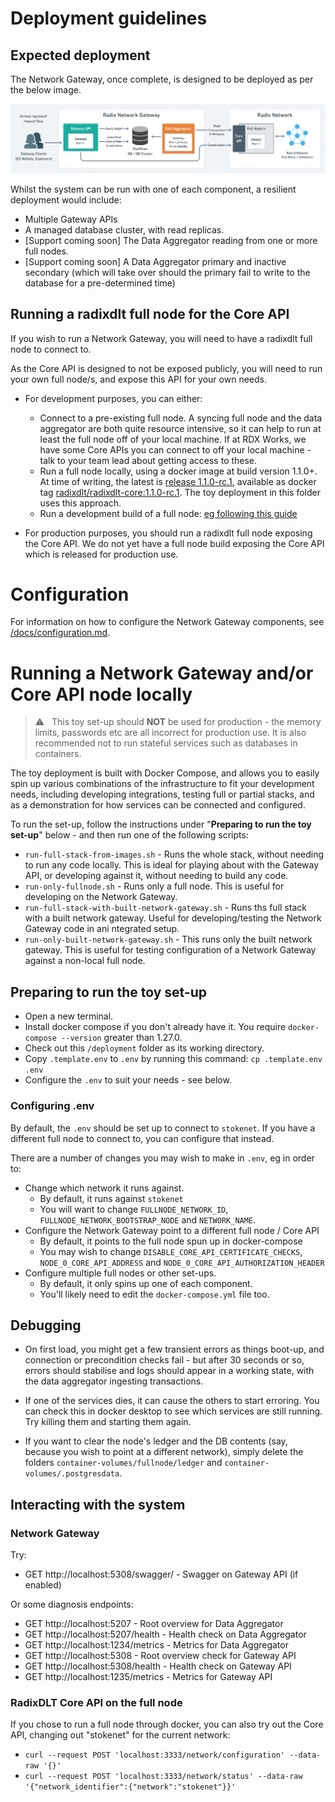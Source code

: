 # Deployment guidelines

## Expected deployment

The Network Gateway, once complete, is designed to be deployed as per the below image.

![Expected Network Gateway Deployment](./network-gateway-deployment.png)

Whilst the system can be run with one of each component, a resilient deployment would include:

* Multiple Gateway APIs
* A managed database cluster, with read replicas.
* [Support coming soon] The Data Aggregator reading from one or more full nodes.
* [Support coming soon] A Data Aggregator primary and inactive secondary (which will take over should the primary fail to write to the database for a pre-determined time)

## Running a radixdlt full node for the Core API

If you wish to run a Network Gateway, you will need to have a radixdlt full node to connect to.

As the Core API is designed to not be exposed publicly, you will need to run your own full node/s, and expose this API for your own needs.

* For development purposes, you can either:
  * Connect to a pre-existing full node. A syncing full node and the data aggregator are both quite resource intensive, so it can help to run at least the full node off of your local machine. If at RDX Works, we have some Core APIs you can connect to off your local machine - talk to your team lead about getting access to these.
  * Run a full node locally, using a docker image at build version 1.1.0+. At time of writing, the latest is [release 1.1.0-rc.1](https://github.com/radixdlt/radixdlt/releases/tag/1.1.0-rc.1), available as docker tag [radixdlt/radixdlt-core:1.1.0-rc.1](https://hub.docker.com/r/radixdlt/radixdlt-core/tags). The toy deployment in this folder uses this approach.
  * Run a development build of a full node: [eg following this guide](https://github.com/radixdlt/radixdlt/blob/develop/docs/development/run-configurations/connecting-to-a-live-network-in-docker.md)

* For production purposes, you should run a radixdlt full node exposing the Core API. We do not yet have a full node build exposing the Core API which is
  released for production use.

# Configuration

For information on how to configure the Network Gateway components, see [/docs/configuration.md](../docs/configuration.md).

# Running a Network Gateway and/or Core API node locally

> ⚠️ &nbsp; This toy set-up should **NOT** be used for production - the memory limits, passwords etc are all incorrect for production use. It is also recommended not to run stateful services such as databases in containers.

The toy deployment is built with Docker Compose, and allows you to easily spin up various combinations of the infrastructure to fit your development needs,
including developing integrations, testing full or partial stacks, and as a demonstration for how services can be connected and configured.

To run the set-up, follow the instructions under "**Preparing to run the toy set-up**" below - and then run one of the following scripts:

* `run-full-stack-from-images.sh` - Runs the whole stack, without needing to run any code locally. This is ideal for playing about with the Gateway API, or developing against it, without needing to build any code.
* `run-only-fullnode.sh` - Runs only a full node. This is useful for developing on the Network Gateway.
* `run-full-stack-with-built-network-gateway.sh` - Runs ths full stack with a built network gateway. Useful for developing/testing the Network Gateway code in ani ntegrated setup.
* `run-only-built-network-gateway.sh` - This runs only the built network gateway. This is useful for testing configuration of a Network Gateway against a non-local full node.

## Preparing to run the toy set-up

* Open a new terminal.
* Install docker compose if you don't already have it. You require `docker-compose --version` greater than 1.27.0.
* Check out this `/deployment` folder as its working directory.
* Copy `.template.env` to `.env` by running this command: `cp .template.env .env` 
* Configure the `.env` to suit your needs - see below.

### Configuring .env

By default, the `.env` should be set up to connect to `stokenet`. If you have a different full node to connect to, you can configure that instead.

There are a number of changes you may wish to make in `.env`, eg in order to:

* Change which network it runs against.
  * By default, it runs against `stokenet`
  * You will want to change `FULLNODE_NETWORK_ID`, `FULLNODE_NETWORK_BOOTSTRAP_NODE` and `NETWORK_NAME`.
* Configure the Network Gateway point to a different full node / Core API
  * By default, it points to the full node spun up in docker-compose
  * You may wish to change `DISABLE_CORE_API_CERTIFICATE_CHECKS`, `NODE_0_CORE_API_ADDRESS` and `NODE_0_CORE_API_AUTHORIZATION_HEADER`
* Configure multiple full nodes or other set-ups.
  * By default, it only spins up one of each component.
  * You'll likely need to edit the `docker-compose.yml` file too.

## Debugging

* On first load, you might get a few transient errors as things boot-up, and connection or precondition checks fail - but after 30 seconds or so,
errors should stabilise and logs should appear in a working state, with the data aggregator ingesting transactions.

* If one of the services dies, it can cause the others to start erroring. You can check this in docker desktop to see which services are still running. Try killing them and starting them again.

* If you want to clear the node's ledger and the DB contents (say, because you wish to point at a different network), simply delete the folders `container-volumes/fullnode/ledger` and `container-volumes/.postgresdata`.

## Interacting with the system

### Network Gateway

Try:

* GET http://localhost:5308/swagger/ - Swagger on Gateway API (if enabled)

Or some diagnosis endpoints:

* GET http://localhost:5207 - Root overview for Data Aggregator
* GET http://localhost:5207/health - Health check on Data Aggregator
* GET http://localhost:1234/metrics - Metrics for Data Aggregator
* GET http://localhost:5308 - Root overview check for Gateway API
* GET http://localhost:5308/health - Health check on Gateway API
* GET http://localhost:1235/metrics - Metrics for Gateway API

### RadixDLT Core API on the full node

If you chose to run a full node through docker, you can also try out the Core API, changing out "stokenet" for the current network:

* `curl --request POST 'localhost:3333/network/configuration' --data-raw '{}'`
* `curl --request POST 'localhost:3333/network/status' --data-raw '{"network_identifier":{"network":"stokenet"}}'`

